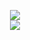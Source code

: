 <p align="center"> 
    <img src="https://files.catbox.moe/oy98sy.webp"/>
  <br><img src="https://readme-typing-svg.demolab.com?font=Press+Start+2P&size=13&duration=1000&pause=2000&color=626569&width=435&lines=I+USED+TO+BE+NOTHING+BUT+THE%2C;THE+E_MAIL+GUY!+NOW+I'M+THE..;%5B%5BIt+Burns!+Ow!+Stop!+Help+Me!+It+Burns!%5D%5D;GUY!"/>
</p>
